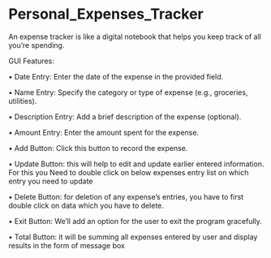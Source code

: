 # Personal_Expenses_Tracker

An expense tracker is like a digital notebook that helps you keep track of all you’re spending.

GUI Features:

•	Date Entry: Enter the date of the expense in the provided field.

•	Name Entry: Specify the category or type of expense (e.g., groceries, utilities).

•	Description Entry: Add a brief description of the expense (optional).

•	Amount Entry: Enter the amount spent for the expense.

•	Add Button: Click this button to record the expense. 

•	Update Button: this will help to edit and update earlier entered information. For this you
Need to double click on below expenses entry list on which entry you need to update 

•	Delete Button: for deletion of any expense’s entries, you have to first double click on data which you have to delete.

•	Exit Button: We’ll add an option for the user to exit the program gracefully.

•	Total Button: it will be summing all expenses entered by user and display results in the form of   message box 
